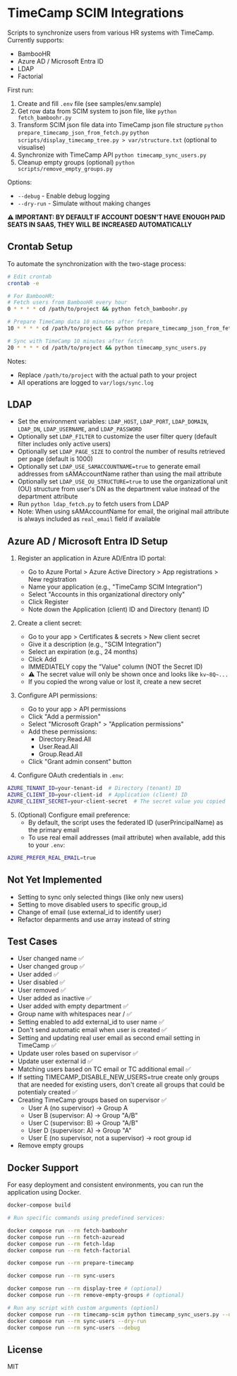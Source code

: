 # TimeCamp SCIM Integrations

Scripts to synchronize users from various HR systems with TimeCamp. Currently supports:
- BambooHR
- Azure AD / Microsoft Entra ID
- LDAP
- Factorial

First run:

1. Create and fill `.env` file (see samples/env.sample)
2. Get row data from SCIM system to json file, like
   `python fetch_bamboohr.py`
3. Transform SCIM json file data into TimeCamp json file structure 
   `python prepare_timecamp_json_from_fetch.py`
   `python scripts/display_timecamp_tree.py > var/structure.txt` (optional to visualise)
4. Synchronize with TimeCamp API
   `python timecamp_sync_users.py`
5. Cleanup empty groups (optional)
   `python scripts/remove_empty_groups.py`

Options:
- `--debug` - Enable debug logging
- `--dry-run` - Simulate without making changes

**⚠️ IMPORTANT: BY DEFAULT IF ACCOUNT DOESN'T HAVE ENOUGH PAID SEATS IN SAAS, THEY WILL BE INCREASED AUTOMATICALLY**

## Crontab Setup

To automate the synchronization with the two-stage process:

```bash
# Edit crontab
crontab -e

# For BambooHR:
# Fetch users from BambooHR every hour
0 * * * * cd /path/to/project && python fetch_bamboohr.py

# Prepare TimeCamp data 10 minutes after fetch
10 * * * * cd /path/to/project && python prepare_timecamp_json_from_fetch.py

# Sync with TimeCamp 10 minutes after fetch
20 * * * * cd /path/to/project && python timecamp_sync_users.py
```

Notes:
- Replace `/path/to/project` with the actual path to your project
- All operations are logged to `var/logs/sync.log`

## LDAP

- Set the environment variables: `LDAP_HOST`, `LDAP_PORT`, `LDAP_DOMAIN`, `LDAP_DN`, `LDAP_USERNAME`, and `LDAP_PASSWORD`
- Optionally set `LDAP_FILTER` to customize the user filter query (default filter includes only active users)
- Optionally set `LDAP_PAGE_SIZE` to control the number of results retrieved per page (default is 1000)
- Optionally set `LDAP_USE_SAMACCOUNTNAME=true` to generate email addresses from sAMAccountName rather than using the mail attribute
- Optionally set `LDAP_USE_OU_STRUCTURE=true` to use the organizational unit (OU) structure from user's DN as the department value instead of the department attribute
- Run `python ldap_fetch.py` to fetch users from LDAP
- Note: When using sAMAccountName for email, the original mail attribute is always included as `real_email` field if available

## Azure AD / Microsoft Entra ID Setup

1. Register an application in Azure AD/Entra ID portal:
   - Go to Azure Portal > Azure Active Directory > App registrations > New registration
   - Name your application (e.g., "TimeCamp SCIM Integration")
   - Select "Accounts in this organizational directory only"
   - Click Register
   - Note down the Application (client) ID and Directory (tenant) ID

2. Create a client secret:
   - Go to your app > Certificates & secrets > New client secret
   - Give it a description (e.g., "SCIM Integration")
   - Select an expiration (e.g., 24 months)
   - Click Add
   - IMMEDIATELY copy the "Value" column (NOT the Secret ID)
   - ⚠️ The secret value will only be shown once and looks like `kv~8Q~...`
   - If you copied the wrong value or lost it, create a new secret

3. Configure API permissions:
   - Go to your app > API permissions
   - Click "Add a permission"
   - Select "Microsoft Graph" > "Application permissions"
   - Add these permissions:
     * Directory.Read.All
     * User.Read.All
     * Group.Read.All
   - Click "Grant admin consent" button

4. Configure OAuth credentials in `.env`:
```bash
AZURE_TENANT_ID=your-tenant-id  # Directory (tenant) ID
AZURE_CLIENT_ID=your-client-id  # Application (client) ID
AZURE_CLIENT_SECRET=your-client-secret  # The secret value you copied
```

5. (Optional) Configure email preference:
   - By default, the script uses the federated ID (userPrincipalName) as the primary email
   - To use real email addresses (mail attribute) when available, add this to your `.env`:
```bash
AZURE_PREFER_REAL_EMAIL=true
```

## Not Yet Implemented

- Setting to sync only selected things (like only new users)
- Setting to move disabled users to specific group_id
- Change of email (use external_id to identify user)
- Refactor deparments and use array instead of string

## Test Cases

- User changed name ✅
- User changed group ✅
- User added ✅
- User disabled ✅
- User removed ✅
- User added as inactive ✅
- User added with empty department ✅
- Group name with whitespaces near / ✅
- Setting enabled to add external_id to user name ✅
- Don't send automatic email when user is created ✅
- Setting and updating real user email as second email setting in TimeCamp ✅
- Update user roles based on supervisor ✅
- Update user external id ✅
- Matching users based on TC email or TC additional email ✅
- If setting TIMECAMP_DISABLE_NEW_USERS=true create only groups that are needed for existing users, don't create all groups that could be potentialy created ✅
- Creating TimeCamp groups based on supervisor ✅
   - User A (no supervisor) → Group A
   - User B (supervisor: A) → Group "A/B"
   - User C (supervisor: B) → Group "A/B"
   - User D (supervisor: A) → Group "A"
   - User E (no supervisor, not a supervisor) → root group id
- Remove empty groups

## Docker Support

For easy deployment and consistent environments, you can run the application using Docker.

```bash
docker-compose build

# Run specific commands using predefined services:

docker compose run --rm fetch-bamboohr
docker compose run --rm fetch-azuread
docker compose run --rm fetch-ldap
docker compose run --rm fetch-factorial

docker compose run --rm prepare-timecamp

docker compose run --rm sync-users

docker compose run --rm display-tree # (optional)
docker compose run --rm remove-empty-groups # (optional)

# Run any script with custom arguments (optionl)
docker compose run --rm timecamp-scim python timecamp_sync_users.py --dry-run --debug
docker compose run --rm sync-users --dry-run
docker compose run --rm sync-users --debug
```

## License

MIT
